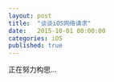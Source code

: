 ```yaml
---
layout: post
title:  "谈谈iOS网络请求"
date:   2015-10-01 00:00:00
categories: iOS
published: true
---
```


正在努力构思...